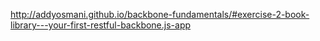http://addyosmani.github.io/backbone-fundamentals/#exercise-2-book-library---your-first-restful-backbone.js-app
